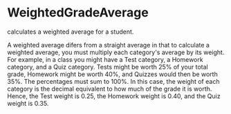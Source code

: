 # WeightedGradeAverage

calculates a weighted average for a student.

A weighted average difers from a straight average in that to calculate a weighted average, you must multiply
each category's average by its weight. For example, in a class you might have a Test category,
a Homework category, and a Quiz category. Tests might be worth 25% of your total grade,
Homework might be worth 40%, and Quizzes would then be worth 35%. The percentages
must sum to 100%. In this case, the weight of each category is the decimal equivalent to
how much of the grade it is worth. Hence, the Test weight is 0.25, the Homework weight is
0.40, and the Quiz weight is 0.35.
